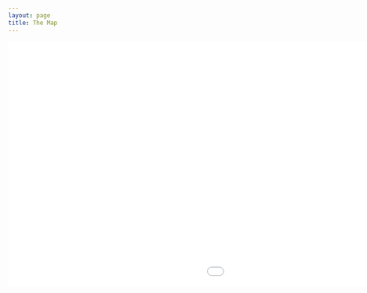 ```yaml
---
layout: page
title: The Map
---
```


<iframe src="./map/map.html" height="500" width="1500" style="border:none;"></iframe>
